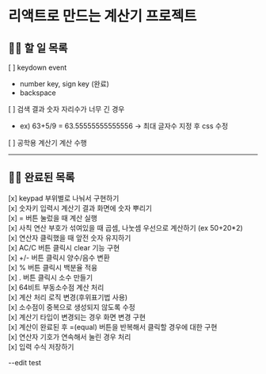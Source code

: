 # 리액트로 만드는 계산기 프로젝트

## 🙋‍♀️ 할 일 목록  
[ ] keydown event  
* number key, sign key (완료)  
* backspace

[ ] 검색 결과 숫자 자리수가 너무 긴 경우  
  * ex) 63+5/9 = 63.55555555555556
  -> 최대 글자수 지정 후 css 수정

[ ] 공학용 계산기 계산 수행  
<hr>  
  
  
## 🙆‍♀️ 완료된 목록  
[x] keypad 부위별로 나눠서 구현하기  
[x] 숫자키 입력시 계산기 결과 화면에 숫자 뿌리기  
[x] = 버튼 눌렀을 때 계산 실행  
[x] 사칙 연산 부호가 섞여있을 때 곱셈, 나눗셈 우선으로 계산하기 (ex 50+20*2)  
[x] 연산자 클릭했을 때 앞전 숫자 유지하기  
[x] AC/C 버튼 클릭시 clear 기능 구현  
[x] +/- 버튼 클릭시 양수/음수 변환  
[x] % 버튼 클릭시 백분율 적융  
[x] . 버튼 클릭시 소수 만들기  
[x] 64비트 부동소수점 계산 처리  
[x] 계산 처리 로직 변경(후위표기법 사용)  
[x] 소수점이 중복으로 생성되지 않도록 수정  
[x] 계산기 타입이 변경되는 경우 화면 변경 구현  
[x] 계산이 완료된 후 =(equal) 버튼을 반복해서 클릭할 경우에 대한 구현  
[x] 연산자 기호가 연속해서 눌린 경우 처리  
[x] 입력 수식 저장하기  

--edit test
